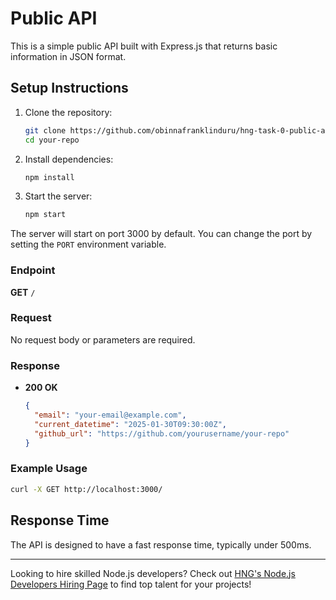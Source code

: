 # Public API

This is a simple public API built with Express.js that returns basic information in JSON format.

## Setup Instructions

1. Clone the repository:

   ```bash
   git clone https://github.com/obinnafranklinduru/hng-task-0-public-api.git
   cd your-repo
   ```

2. Install dependencies:

   ```bash
   npm install
   ```

3. Start the server:

   ```bash
   npm start
   ```

The server will start on port 3000 by default. You can change the port by setting the `PORT` environment variable.

### Endpoint

**GET** `/`

### Request

No request body or parameters are required.

### Response

- **200 OK**

  ```json
  {
    "email": "your-email@example.com",
    "current_datetime": "2025-01-30T09:30:00Z",
    "github_url": "https://github.com/yourusername/your-repo"
  }
  ```

### Example Usage

```bash
curl -X GET http://localhost:3000/
```

## Response Time

The API is designed to have a fast response time, typically under 500ms.

---

Looking to hire skilled Node.js developers? Check out [HNG's Node.js Developers Hiring Page](https://hng.tech/hire/nodejs-developers) to find top talent for your projects!
